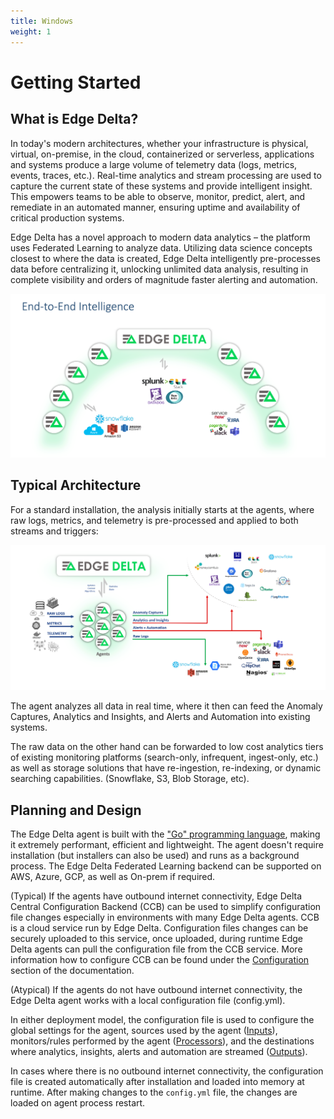 ```yaml
---
title: Windows
weight: 1
---
```


# Getting Started

## What is Edge Delta?

In today's modern architectures, whether your infrastructure is physical, virtual, on-premise, in the cloud, containerized or serverless, applications and systems produce a large volume of telemetry data \(logs, metrics, events, traces, etc.\). Real-time analytics and stream processing are used to capture the current state of these systems and provide intelligent insight. This empowers teams to be able to observe, monitor, predict, alert, and remediate in an automated manner, ensuring uptime and availability of critical production systems.

Edge Delta has a novel approach to modern data analytics – the platform uses Federated Learning to analyze data. Utilizing data science concepts closest to where the data is created, Edge Delta intelligently pre-processes data before centralizing it, unlocking unlimited data analysis, resulting in complete visibility and orders of magnitude faster alerting and automation.

![The Edge Delta platform is distributed, allowing analysis without the need to centralize raw data first](.gitbook/assets/image%20%2812%29.png)

## Typical Architecture

For a standard installation, the analysis initially starts at the agents, where raw logs, metrics, and telemetry is pre-processed and applied to both streams and triggers:



![Anomaly Captures, Insights, and Alerts and Automation, Raw Logs are all easily integrated.  ](.gitbook/assets/image%20%284%29.png)

The agent analyzes all data in real time, where it then can feed the Anomaly Captures, Analytics and Insights, and Alerts and Automation into existing systems. 

The raw data on the other hand can be forwarded to low cost analytics tiers of existing monitoring platforms \(search-only, infrequent, ingest-only, etc.\) as well as storage solutions that have re-ingestion, re-indexing, or dynamic searching capabilities. \(Snowflake, S3, Blob Storage, etc\).

## Planning and Design

The Edge Delta agent is built with the ["Go" programming language](https://golang.org/), making it extremely performant, efficient and lightweight. The agent doesn't require installation \(but installers can also be used\) and runs as a background process. The Edge Delta Federated Learning backend can be supported on AWS, Azure, GCP, as well as On-prem if required. 

\(Typical\) If the agents have outbound internet connectivity, Edge Delta Central Configuration Backend \(CCB\) can be used to simplify configuration file changes especially in environments with many Edge Delta agents. CCB is a cloud service run by Edge Delta. Configuration files changes can be securely uploaded to this service, once uploaded, during runtime Edge Delta agents can pull the configuration file from the CCB service. More information how to configure CCB can be found under the [Configuration](https://docs.edgedelta.com/configuration-1) section of the documentation. 

\(Atypical\) If the agents do not have outbound internet connectivity, the Edge Delta agent works with a local configuration file \(config.yml\). 

In either deployment model, the configuration file is used to configure the global settings for the agent, sources used by the agent \([Inputs](https://docs.edgedelta.com/configuration-1/inputs)\), monitors/rules performed by the agent \([Processors](https://docs.edgedelta.com/configuration-1/processors)\), and the destinations where analytics, insights, alerts and automation are streamed \([Outputs](https://docs.edgedelta.com/configuration-1/outputs)\).

In cases where there is no outbound internet connectivity, the configuration file is created automatically after installation and loaded into memory at runtime. After making changes to the `config.yml` file, the changes are loaded on agent process restart. 



